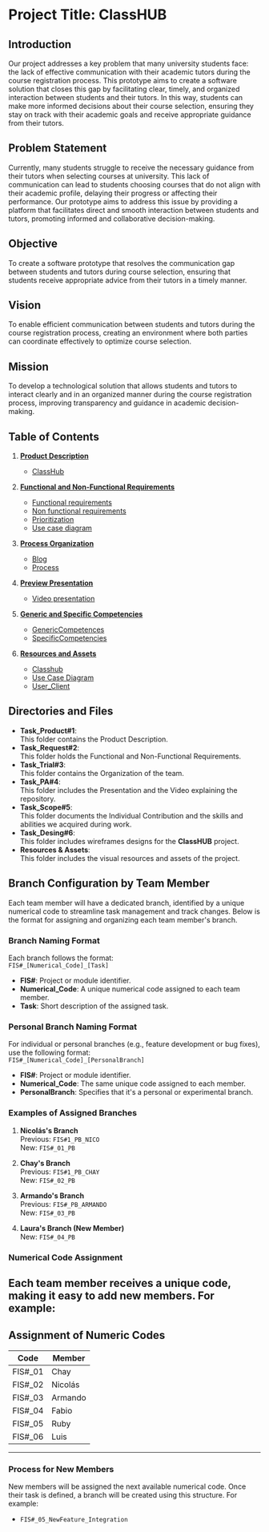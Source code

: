 # **Project Title: ClassHUB**

## **Introduction**
Our project addresses a key problem that many university students face: the lack of effective communication with their academic tutors during the course registration process. This prototype aims to create a software solution that closes this gap by facilitating clear, timely, and organized interaction between students and their tutors. In this way, students can make more informed decisions about their course selection, ensuring they stay on track with their academic goals and receive appropriate guidance from their tutors.

## **Problem Statement**
Currently, many students struggle to receive the necessary guidance from their tutors when selecting courses at university. This lack of communication can lead to students choosing courses that do not align with their academic profile, delaying their progress or affecting their performance. Our prototype aims to address this issue by providing a platform that facilitates direct and smooth interaction between students and tutors, promoting informed and collaborative decision-making.

## **Objective**
To create a software prototype that resolves the communication gap between students and tutors during course selection, ensuring that students receive appropriate advice from their tutors in a timely manner.

## **Vision**
To enable efficient communication between students and tutors during the course registration process, creating an environment where both parties can coordinate effectively to optimize course selection.

## **Mission**
To develop a technological solution that allows students and tutors to interact clearly and in an organized manner during the course registration process, improving transparency and guidance in academic decision-making.

## **Table of Contents**
1. **[Product Description](https://github.com/Chayy80/Repostorio-Equipo-3/tree/FIS%231_PB_NICO/TaskProduct%231)**  
   - [ClassHub](https://github.com/Chayy80/Repostorio-Equipo-3/blob/FIS%232_PB/TaskProduct%231/ClassHub.md)


2. **[Functional and Non-Functional Requirements](https://github.com/Chayy80/Repostorio-Equipo-3/tree/FIS%231_PB_NICO/Task_Request%232)**  
   - [Functional requirements](https://github.com/Chayy80/Repostorio-Equipo-3/blob/FIS%232_PB/Task_Request%232/Functional%20requirements.md)
   - [Non functional requirements](https://github.com/Chayy80/Repostorio-Equipo-3/blob/FIS%232_PB/Task_Request%232/Non%20functional%20requirements.md)
   - [Prioritization](https://github.com/Chayy80/Repostorio-Equipo-3/blob/FIS%232_PB/Task_Request%232/Prioritization.md)
   - [Use case diagram](https://github.com/Chayy80/Repostorio-Equipo-3/blob/FIS%232_PB/Task_Request%232/Use%20case%20diagram.md)
     
3. **[Process Organization](https://github.com/Chayy80/Repostorio-Equipo-3/tree/FIS%231_PB_NICO/Task_Trial%233)**  
   - [Blog](https://github.com/Chayy80/Repostorio-Equipo-3/blob/FIS%232_PB/Task_Trial%233/Blog.md)
   - [Process](https://github.com/Chayy80/Repostorio-Equipo-3/blob/FIS%232_PB/Task_Trial%233/Process.md)
     
4. **[Preview Presentation](https://github.com/Chayy80/Repostorio-Equipo-3/tree/FIS%231_PB_NICO/Task_PA%234)**  
   - [Video presentation](https://github.com/Chayy80/Repostorio-Equipo-3/blob/FIS%232_PB/Task_PA%234/Video%20presentation.md)

5. **[Generic and Specific Competencies](https://github.com/Chayy80/Repostorio-Equipo-3/tree/FIS%231_PB_NICO/Task_Scope%235)**  
   - [GenericCompetences](https://github.com/Chayy80/Repostorio-Equipo-3/blob/FIS_%232_ProjectMA/Task_Scope%235/GenericCompetences.md)
   - [SpecificCompetencies](https://github.com/Chayy80/Repostorio-Equipo-3/blob/FIS_%232_ProjectMA/Task_Scope%235/SpecificCompetencies.md)


6. **[Resources and Assets](https://github.com/Chayy80/Repostorio-Equipo-3/tree/FIS%231_PB_NICO/Resources%20%26%20Assets)**  
   - [Classhub](https://github.com/Chayy80/Repostorio-Equipo-3/blob/FIS%232_PB/Resources%20&%20Assets/Classhub.png)
   - [Use Case Diagram](https://github.com/Chayy80/Repostorio-Equipo-3/blob/FIS%232_PB/Resources%20&%20Assets/Use%20Case%20Diagram.png)
   - [User_Client](https://github.com/Chayy80/Repostorio-Equipo-3/blob/FIS%232_PB/Resources%20&%20Assets/User_Client.png)

## **Directories and Files**
- **Task_Product#1**:  
  This folder contains the Product Description.
- **Task_Request#2**:  
  This folder holds the Functional and Non-Functional Requirements.
- **Task_Trial#3**:  
  This folder contains the Organization of the team.
- **Task_PA#4**:  
  This folder includes the Presentation and the Video explaining the repository.
- **Task_Scope#5**:  
  This folder documents the Individual Contribution and the skills and abilities we acquired during work.
- **Task_Desing#6**:  
  This folder includes wireframes designs for the **ClassHUB** project. 
- **Resources & Assets**:  
  This folder includes the visual resources and assets of the project.

## **Branch Configuration by Team Member**

Each team member will have a dedicated branch, identified by a unique numerical code to streamline task management and track changes. Below is the format for assigning and organizing each team member's branch.

### **Branch Naming Format**
Each branch follows the format:  
`FIS#_[Numerical_Code]_[Task]`

- **FIS#**: Project or module identifier.
- **Numerical_Code**: A unique numerical code assigned to each team member.
- **Task**: Short description of the assigned task.
  
### **Personal Branch Naming Format**
For individual or personal branches (e.g., feature development or bug fixes), use the following format:  
`FIS#_[Numerical_Code]_[PersonalBranch]`

- **FIS#**: Project or module identifier.
- **Numerical_Code**: The same unique code assigned to each member.
- **PersonalBranch**: Specifies that it's a personal or experimental branch.
  
### **Examples of Assigned Branches**

1. **Nicolás's Branch**  
   Previous: `FIS#1_PB_NICO`  
   New: `FIS#_01_PB`

2. **Chay's Branch**  
   Previous: `FIS#1_PB_CHAY`  
   New: `FIS#_02_PB`

3. **Armando's Branch**  
   Previous: `FIS#_PB_ARMANDO`  
   New: `FIS#_03_PB`

4. **Laura's Branch (New Member)**  
   New: `FIS#_04_PB`

### **Numerical Code Assignment**
Each team member receives a unique code, making it easy to add new members. For example:
---

## **Assignment of Numeric Codes**

| Code   | Member    |
|--------|-----------|
| FIS#_01 | Chay     |
| FIS#_02 | Nicolás  |
| FIS#_03 | Armando  |
| FIS#_04 | Fabio    |
| FIS#_05 | Ruby     |
| FIS#_06 | Luis     |

---

### **Process for New Members**
New members will be assigned the next available numerical code. Once their task is defined, a branch will be created using this structure. For example:

- `FIS#_05_NewFeature_Integration`
